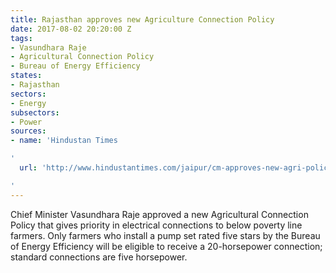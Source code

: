 ```yaml
---
title: Rajasthan approves new Agriculture Connection Policy
date: 2017-08-02 20:20:00 Z
tags:
- Vasundhara Raje
- Agricultural Connection Policy
- Bureau of Energy Efficiency
states:
- Rajasthan
sectors:
- Energy
subsectors:
- Power
sources:
- name: 'Hindustan Times

'
  url: 'http://www.hindustantimes.com/jaipur/cm-approves-new-agri-policy-for-rajasthan/story-jTWyMHeKZctzqDUr1VB9IL.html

'
---
```


Chief Minister Vasundhara Raje approved a new Agricultural Connection Policy that gives priority in electrical connections to below poverty line farmers. Only farmers who install a pump set rated five stars by the Bureau of Energy Efficiency will be eligible to receive a 20-horsepower connection; standard connections are five horsepower.
